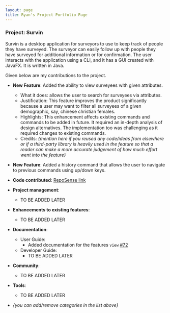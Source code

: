 ```yaml
---
layout: page
title: Ryan's Project Portfolio Page
---
```


### Project: Survin

Survin is a desktop application for surveyors to use to keep track of people they have surveyed. The surveyor can easily follow up with people they have surveyed for additional information or for confirmation. The user interacts with the application using a CLI, and it has a GUI created with JavaFX. It is written in Java.

Given below are my contributions to the project.

* **New Feature**: Added the ability to view surveyees with given attributes.
  * What it does: allows the user to search for surveyees via attributes.
  * Justification: This feature improves the product significantly because a user may want to filter all surveyees of a given demographic, say, chinese christian females.
  * Highlights: This enhancement affects existing commands and commands to be added in future. It required an in-depth analysis of design alternatives. The implementation too was challenging as it required changes to existing commands.
  * Credits: *{mention here if you reused any code/ideas from elsewhere or if a third-party library is heavily used in the feature so that a reader can make a more accurate judgement of how much effort went into the feature}*

* **New Feature**: Added a history command that allows the user to navigate to previous commands using up/down keys.

* **Code contributed**: [RepoSense link](https://ay2223s1-cs2103-f13-2.github.io/tp/team/ryanlml.html)

* **Project management**:
  * TO BE ADDED LATER

* **Enhancements to existing features**:
  * TO BE ADDED LATER

* **Documentation**:
  * User Guide:
    * Added documentation for the features `view` [\#72](https://github.com/AY2223S1-CS2103-F13-2/tp/pull/55)
  * Developer Guide:
    * TO BE ADDED LATER

* **Community**:
  * TO BE ADDED LATER

* **Tools**:
  * TO BE ADDED LATER

* _{you can add/remove categories in the list above}_
